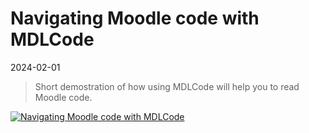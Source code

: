 # Navigating Moodle code with MDLCode
2024-02-01
> Short demostration of how using MDLCode will help you to read Moodle code.

[![Navigating Moodle code with MDLCode](https://img.youtube.com/vi/PNkXJquvi1U/0.jpg)](https://www.youtube.com/watch?v=PNkXJquvi1U)
